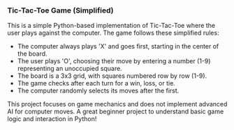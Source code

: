 ### Tic-Tac-Toe Game (Simplified)

This is a simple Python-based implementation of Tic-Tac-Toe where the user plays against the computer. The game follows these simplified rules:

- The computer always plays 'X' and goes first, starting in the center of the board.
- The user plays 'O', choosing their move by entering a number (1-9) representing an unoccupied square.
- The board is a 3x3 grid, with squares numbered row by row (1-9).
- The game checks after each turn for a win, loss, or tie.
- The computer randomly selects its moves after the first.
  
This project focuses on game mechanics and does not implement advanced AI for computer moves. A great beginner project to understand basic game logic and interaction in Python!
